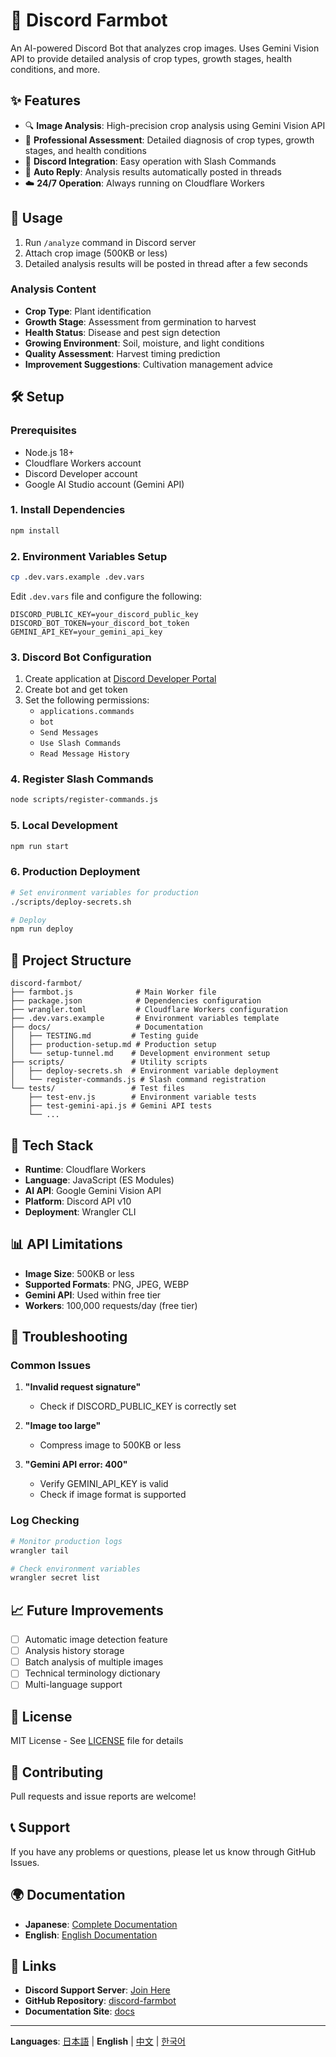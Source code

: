 # 🌱 Discord Farmbot

An AI-powered Discord Bot that analyzes crop images. Uses Gemini Vision API to provide detailed analysis of crop types, growth stages, health conditions, and more.

## ✨ Features

- 🔍 **Image Analysis**: High-precision crop analysis using Gemini Vision API
- 🌾 **Professional Assessment**: Detailed diagnosis of crop types, growth stages, and health conditions
- 💬 **Discord Integration**: Easy operation with Slash Commands
- 🔄 **Auto Reply**: Analysis results automatically posted in threads
- ☁️ **24/7 Operation**: Always running on Cloudflare Workers

## 🚀 Usage

1. Run `/analyze` command in Discord server
2. Attach crop image (500KB or less)
3. Detailed analysis results will be posted in thread after a few seconds

### Analysis Content

- **Crop Type**: Plant identification
- **Growth Stage**: Assessment from germination to harvest
- **Health Status**: Disease and pest sign detection
- **Growing Environment**: Soil, moisture, and light conditions
- **Quality Assessment**: Harvest timing prediction
- **Improvement Suggestions**: Cultivation management advice

## 🛠️ Setup

### Prerequisites

- Node.js 18+
- Cloudflare Workers account
- Discord Developer account
- Google AI Studio account (Gemini API)

### 1. Install Dependencies

```bash
npm install
```

### 2. Environment Variables Setup

```bash
cp .dev.vars.example .dev.vars
```

Edit `.dev.vars` file and configure the following:

```env
DISCORD_PUBLIC_KEY=your_discord_public_key
DISCORD_BOT_TOKEN=your_discord_bot_token
GEMINI_API_KEY=your_gemini_api_key
```

### 3. Discord Bot Configuration

1. Create application at [Discord Developer Portal](https://discord.com/developers/applications)
2. Create bot and get token
3. Set the following permissions:
   - `applications.commands`
   - `bot`
   - `Send Messages`
   - `Use Slash Commands`
   - `Read Message History`

### 4. Register Slash Commands

```bash
node scripts/register-commands.js
```

### 5. Local Development

```bash
npm run start
```

### 6. Production Deployment

```bash
# Set environment variables for production
./scripts/deploy-secrets.sh

# Deploy
npm run deploy
```

## 📁 Project Structure

```
discord-farmbot/
├── farmbot.js              # Main Worker file
├── package.json            # Dependencies configuration
├── wrangler.toml           # Cloudflare Workers configuration
├── .dev.vars.example       # Environment variables template
├── docs/                   # Documentation
│   ├── TESTING.md         # Testing guide
│   ├── production-setup.md # Production setup
│   └── setup-tunnel.md    # Development environment setup
├── scripts/               # Utility scripts
│   ├── deploy-secrets.sh  # Environment variable deployment
│   └── register-commands.js # Slash command registration
└── tests/                 # Test files
    ├── test-env.js        # Environment variable tests
    ├── test-gemini-api.js # Gemini API tests
    └── ...
```

## 🔧 Tech Stack

- **Runtime**: Cloudflare Workers
- **Language**: JavaScript (ES Modules)
- **AI API**: Google Gemini Vision API
- **Platform**: Discord API v10
- **Deployment**: Wrangler CLI

## 📊 API Limitations

- **Image Size**: 500KB or less
- **Supported Formats**: PNG, JPEG, WEBP
- **Gemini API**: Used within free tier
- **Workers**: 100,000 requests/day (free tier)

## 🐛 Troubleshooting

### Common Issues

1. **"Invalid request signature"**
   - Check if DISCORD_PUBLIC_KEY is correctly set

2. **"Image too large"**
   - Compress image to 500KB or less

3. **"Gemini API error: 400"**
   - Verify GEMINI_API_KEY is valid
   - Check if image format is supported

### Log Checking

```bash
# Monitor production logs
wrangler tail

# Check environment variables
wrangler secret list
```

## 📈 Future Improvements

- [ ] Automatic image detection feature
- [ ] Analysis history storage
- [ ] Batch analysis of multiple images
- [ ] Technical terminology dictionary
- [ ] Multi-language support

## 📄 License

MIT License - See [LICENSE](LICENSE) file for details

## 🤝 Contributing

Pull requests and issue reports are welcome!

## 📞 Support

If you have any problems or questions, please let us know through GitHub Issues.

## 🌍 Documentation

- **Japanese**: [Complete Documentation](https://johnknash2025.github.io/discord-farmbot/)
- **English**: [English Documentation](https://johnknash2025.github.io/discord-farmbot/en/)

## 🔗 Links

- **Discord Support Server**: [Join Here](https://discord.gg/Gq9jPaMX8g)
- **GitHub Repository**: [discord-farmbot](https://github.com/johnknash2025/discord-farmbot)
- **Documentation Site**: [docs](https://johnknash2025.github.io/discord-farmbot/)

---

**Languages**: [日本語](README.md) | **English** | [中文](README_CN.md) | [한국어](README_KR.md)